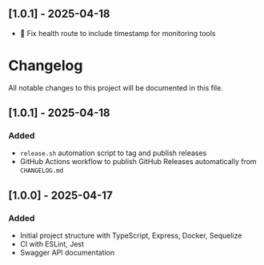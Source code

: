 ## [1.0.1] - 2025-04-18
- 🐛 Fix health route to include timestamp for monitoring tools

# Changelog

All notable changes to this project will be documented in this file.

## [1.0.1] - 2025-04-18

### Added

- `release.sh` automation script to tag and publish releases
- GitHub Actions workflow to publish GitHub Releases automatically from `CHANGELOG.md`

## [1.0.0] - 2025-04-17

### Added

- Initial project structure with TypeScript, Express, Docker, Sequelize
- CI with ESLint, Jest
- Swagger API documentation
